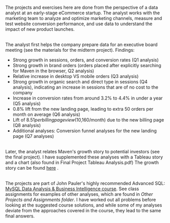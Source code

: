 

The projects and exercises here are done from the perspective of a data analyst at an early-stage eCommerce startup.  The analyst works with the marketing team to analyze and optimize marketing channels, measure and test website conversion performance, and use data to understand the impact of new product launches.  

<br/>The analyst first helps the company prepare data for an executive board meeting (see the materials for the midterm project). Findings:
- Strong growth in sessions, orders, and conversion rates (Q1 analysis)
- Strong growth in brand orders (orders placed after explicitly searching for Maven in the browser, Q2 analysis) 
- Relative increase in desktop VS mobile orders (Q3 analysis) 
- Strong growth in organic search and direct type in sessions (Q4 analysis), indicating an increase in sessions that are of no cost to the company
- Increase in conversion rates from around 3.2% to 4.4% in under a year (Q5 analysis)
- 0.8% lift from the new landing page, leading to extra 50 orders per month on average (Q6 analysis)
- Lift of $8.51 per billing page view ($10,160/month) due to the new billing page (Q8 analysis)
- Additional analyses: Conversion funnel analyses for the new landing page (Q7 analyses)



<br/>Later, the analyst relates Maven's growth story to potential investors (see the final project).  I have supplemented these analyses with a Tableau story and a chart (also found in Final Project Tableau Analysis.pdf)
The growth story can be found [here](https://public.tableau.com/app/profile/dmitriy.popov.velasco/viz/MySQLTableauMavenFuzzyFactoryGrowthStoryFP/MavenStory2) .


<br>The projects are part of John Pauler's highly recommended Advanced SQL: [MySQL Data Analysis & Business Intelligence course](https://www.udemy.com/course/advanced-sql-mysql-for-analytics-business-intelligence/). See class assignments for examples of other analyses, which are found in *Other Projects and Assignments folder*.  I have worked out all problems before looking at the suggested course solutions, and while some of my  analyses deviate from the approaches covered in the course, they lead to the same final answers.

